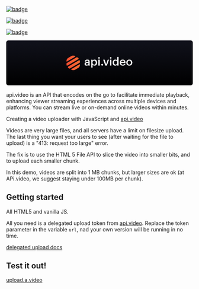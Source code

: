 [![badge](https://img.shields.io/twitter/follow/api_video?style=social)](https://twitter.com/intent/follow?screen_name=api_video)

[![badge](https://img.shields.io/github/stars/apivideo/blobUpload?style=social)](https://github.com/apivideo/blobUpload)

[![badge](https://img.shields.io/discourse/topics?server=https%3A%2F%2Fcommunity.api.video)](https://community.api.video)

![](https://github.com/apivideo/API_OAS_file/blob/master/apivideo_banner.png)

api.video is an API that encodes on the go to facilitate immediate playback, enhancing viewer streaming experiences across multiple devices and platforms. You can stream live or on-demand online videos within minutes.

Creating a video uploader with JavaScript and [api.video](https://api.video)

Videos are very large files, and all servers have a limit on filesize upload.  The last thing you want your users to see (after waiting for the file to upload) is a "413: request too large" error.

The fix is to use the HTML 5 File API to slice the video into smaller bits, and to upload each smaller chunk.

In this demo, videos are split into 1 MB chunks, but larger sizes are ok (at APi.video, we suggest staying under 100MB per chunk). 


## Getting started

All HTML5 and vanilla JS.

All you need is a delegated upload token from [api.video](https://api.video). Replace the token parameter in the variable ```url```, nad your own version will be running in no time.

[delegated upload docs](https://docs.api.video/reference#videos-delegated-upload)

## Test it out!

[upload.a.video](https://upload.a.video)
